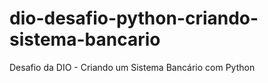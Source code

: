 # dio-desafio-python-criando-sistema-bancario
Desafio da DIO - Criando um Sistema Bancário com Python
